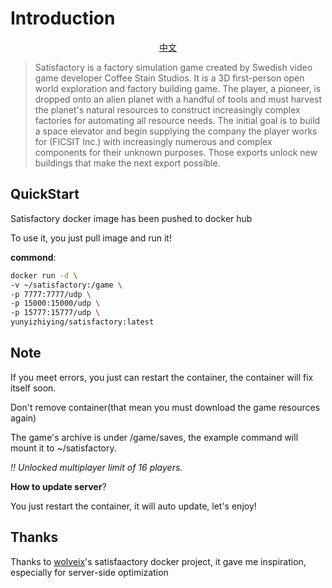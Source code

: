 # Introduction

<p align="center"> <a href="https://github.com/jinzhongjia/DockerGame/blob/main/Satisfactory/README_CN.md">中文</a> </p>

> Satisfactory is a factory simulation game created by Swedish video game developer Coffee Stain Studios.
> It is a 3D first-person open world exploration and factory building game.
> The player, a pioneer, is dropped onto an alien planet with a handful of tools and must harvest the planet's natural resources to construct increasingly complex factories for automating all resource needs.
> The initial goal is to build a space elevator and begin supplying the company the player works for (FICSIT Inc.) with increasingly numerous and complex components for their unknown purposes.
> Those exports unlock new buildings that make the next export possible.

## QuickStart

Satisfactory docker image has been pushed to docker hub

To use it, you just pull image and run it!

**commond**:

```sh
docker run -d \
-v ~/satisfactory:/game \
-p 7777:7777/udp \
-p 15000:15000/udp \
-p 15777:15777/udp \
yunyizhiying/satisfactory:latest
```

## Note

If you meet errors, you just can restart the container, the container will fix itself soon.

Don't remove container(that mean you must download the game resources again)

The game's archive is under /game/saves, the example command will mount it to ~/satisfactory.

_!! Unlocked multiplayer limit of 16 players._

**How to update server**?

You just restart the container, it will auto update, let's enjoy!

## Thanks

Thanks to [wolveix](https://github.com/wolveix)'s satisfaactory docker project, it gave me inspiration, especially for server-side optimization
